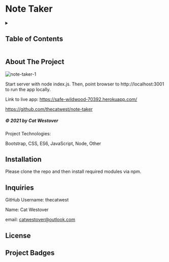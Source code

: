 # Note Taker

<!-- Project Table of Contents -->
<details>
  <h2 class="display-inline-block">Description</h2>
  This app is a general note taking app that allows users to create, save, edit, and delete notes.

  <summary>
  <h2 class="display-inline-block">Table of Contents</h2>
  </summary>
  <ul>
    <li><a href="#about-project">About The Project</a></li>
    <li><a href="#projectInstall">Installation</a></li>
    <li><a href="#links">Project Links</a></li>
    <li><a href="#inquiries">Inquiries</a></li>
  </ul>
</details>

<!-- About Project Section -->
## About The Project

![note-taker-1](https://user-images.githubusercontent.com/76404552/118476827-dc3fa000-b6c2-11eb-960f-b229a03d39ec.png)

Start server with node index.js. Then, point browser to http://localhost:3001 to run the app locally.

Link to live app: https://safe-wildwood-70392.herokuapp.com/

https://github.com/thecatwest/note-taker

<h5 class="text-dark">
&copy; 2021 by Cat Westover
</h5>

Project Technologies:

Bootstrap, CSS, ES6, JavaScript, Node, Other

<!-- Installation -->
## Installation

Please clone the repo and then install required modules via npm.

<!-- Inquiries -->
## Inquiries

GitHub Username: thecatwest

Name: Cat Westover

email: catwestover@outlook.com

## License

<!-- Project Badges -->
## Project Badges
